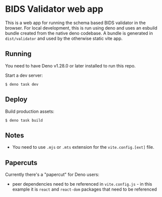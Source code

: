 # BIDS Validator web app

This is a web app for running the schema based BIDS validator in the browser. For local development, this is run using deno and uses an esbuild bundle created from the native deno codebase. A bundle is generated in `dist/validator` and used by the otherwise static vite app.

## Running

You need to have Deno v1.28.0 or later installed to run this repo.

Start a dev server:

```
$ deno task dev
```

## Deploy

Build production assets:

```
$ deno task build
```

## Notes

- You need to use `.mjs` or `.mts` extension for the `vite.config.[ext]` file.

## Papercuts

Currently there's a "papercut" for Deno users:

- peer dependencies need to be referenced in `vite.config.js` - in this example
  it is `react` and `react-dom` packages that need to be referenced
